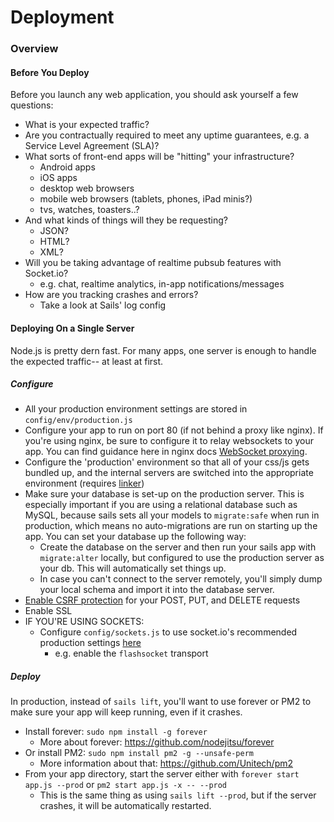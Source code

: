 # Deployment

### Overview

#### Before You Deploy

Before you launch any web application, you should ask yourself a few questions:

+ What is your expected traffic?
+ Are you contractually required to meet any uptime guarantees, e.g. a Service Level Agreement (SLA)?
+ What sorts of front-end apps will be "hitting" your infrastructure?
  + Android apps
  + iOS apps
  + desktop web browsers
  + mobile web browsers (tablets, phones, iPad minis?)
  + tvs, watches, toasters..?
+ And what kinds of things will they be requesting?
  + JSON?
  + HTML?
  + XML?
+ Will you be taking advantage of realtime pubsub features with Socket.io?
  + e.g. chat, realtime analytics, in-app notifications/messages
+ How are you tracking crashes and errors?
  + Take a look at Sails' log config



#### Deploying On a Single Server

Node.js is pretty dern fast.  For many apps, one server is enough to handle the expected traffic-- at least at first.

##### Configure

+ All your production environment settings are stored in `config/env/production.js`
+ Configure your app to run on port 80 (if not behind a proxy like nginx). If you're using nginx, be sure to configure it to relay websockets to your app. You can find guidance here in nginx docs [WebSocket proxying](http://nginx.org/en/docs/http/websocket.html).
+ Configure the 'production' environment so that all of your css/js gets bundled up, and the internal servers are switched into the appropriate environment (requires [linker](https://github.com/balderdashy/sails-wiki/blob/0.9/assets.md))
+ Make sure your database is set-up on the production server. This is especially important if you are using a relational database such as MySQL, because sails sets all your models to `migrate:safe` when run in production, which means no auto-migrations are run on starting up the app. You can set your database up the following way:
  + Create the database on the server and then run your sails app with `migrate:alter` locally, but configured to use the production server as your db. This will automatically set things up. 
  +  In case you can't connect to the server remotely, you'll simply dump your local schema and import it into the database server.
+ [Enable CSRF protection](/#/documentation/concepts/Security/CSRF.html?q=enabling-csrf-protection) for your POST, PUT, and DELETE requests
+ Enable SSL
+ IF YOU'RE USING SOCKETS: 
  + Configure `config/sockets.js` to use socket.io's recommended production settings [here](https://github.com/LearnBoost/Socket.IO/wiki/Configuring-Socket.IO#recommended-production-settings)
    + e.g. enable the `flashsocket` transport

##### Deploy

In production, instead of `sails lift`, you'll want to use forever or PM2 to make sure your app will keep running, even if it crashes.

+ Install forever: `sudo npm install -g forever`
  + More about forever: https://github.com/nodejitsu/forever
+ Or install PM2: `sudo npm install pm2 -g --unsafe-perm`
  + More information about that: https://github.com/Unitech/pm2 
+ From your app directory, start the server either with `forever start app.js --prod` or `pm2 start app.js -x -- --prod`
  + This is the same thing as using `sails lift --prod`, but if the server crashes, it will be automatically restarted.
 


<docmeta name="uniqueID" value="Deployment402941">
<docmeta name="displayName" value="Deployment">

